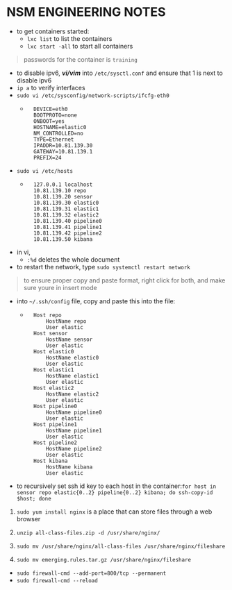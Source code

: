 # NSM ENGINEERING NOTES
* to get containers started: 
    * `lxc list` to list the containers
    * `lxc start -all` to start all containers
> passwords for the container is `training`
* to disable ipv6, ***vi/vim*** into `/etc/sysctl.conf` and ensure that 1 is next to disable ipv6
* `ip a` to verify interfaces
* `sudo vi /etc/sysconfig/network-scripts/ifcfg-eth0`
    * ```
        DEVICE=eth0
        BOOTPROTO=none
        ONBOOT=yes
        HOSTNAME=elastic0
        NM_CONTROLLED=no
        TYPE=Ethernet
        IPADDR=10.81.139.30
        GATEWAY=10.81.139.1
        PREFIX=24
        ```
<!--
DEVICE=eth0
BOOTPROTO=none
ONBOOT=yes
HOSTNAME=elastic0
NM_CONTROLLED=no
TYPE=Ethernet
IPADDR=10.81.139.30
GATEWAY=10.81.139.1
PREFIX=24
-->
* `sudo vi /etc/hosts`
    * ```
        127.0.0.1 localhost
        10.81.139.10 repo
        10.81.139.20 sensor
        10.81.139.30 elastic0
        10.81.139.31 elastic1
        10.81.139.32 elastic2
        10.81.139.40 pipeline0
        10.81.139.41 pipeline1
        10.81.139.42 pipeline2
        10.81.139.50 kibana
<!--
127.0.0.1 localhost
10.81.139.10 repo
10.81.139.20 sensor
10.81.139.30 elastic0
10.81.139.31 elastic1
10.81.139.32 elastic2
10.81.139.40 pipeline0
10.81.139.41 pipeline1
10.81.139.42 pipeline2
10.81.139.50 kibana
-->
* in vi,
    * `:%d` deletes the whole document
* to restart the network, type `sudo systemctl restart network`
>to ensure proper copy and paste format, right click for both, and make sure youre in insert mode

* into `~/.ssh/config` file, copy and paste this into the file:
    * ```
        Host repo
            HostName repo
            User elastic
        Host sensor
            HostName sensor
            User elastic
        Host elastic0
            HostName elastic0
            User elastic
        Host elastic1
            HostName elastic1
            User elastic
        Host elastic2
            HostName elastic2
            User elastic
        Host pipeline0
            HostName pipeline0
            User elastic
        Host pipeline1
            HostName pipeline1
            User elastic
        Host pipeline2
            HostName pipeline2
            User elastic
        Host kibana
            HostName kibana
            User elastic 

<!--
Host repo
  HostName repo
  User elastic
Host sensor
  HostName sensor
  User elastic
Host elastic0
  HostName elastic0
  User elastic
Host elastic1
  HostName elastic1
  User elastic
Host elastic2
  HostName elastic2
  User elastic
Host pipeline0
  HostName pipeline0
  User elastic
Host pipeline1
  HostName pipeline1
  User elastic
Host pipeline2
  HostName pipeline2
  User elastic
Host kibana
  HostName kibana
  User elastic
  -->
* to recursively set ssh id key to each host in the container:`for host in sensor repo elastic{0..2} pipeline{0..2} kibana; do ssh-copy-id $host; done`

1. `sudo yum install nginx` is a place that can store files through a web browser

1. `unzip all-class-files.zip -d /usr/share/nginx/` 

1. `sudo mv /usr/share/nginx/all-class-files /usr/share/nginx/fileshare`

1. `sudo mv emerging.rules.tar.gz /usr/share/nginx/fileshare`

* `sudo firewall-cmd --add-port=800/tcp --permanent`
* `sudo firewall-cmd --reload`